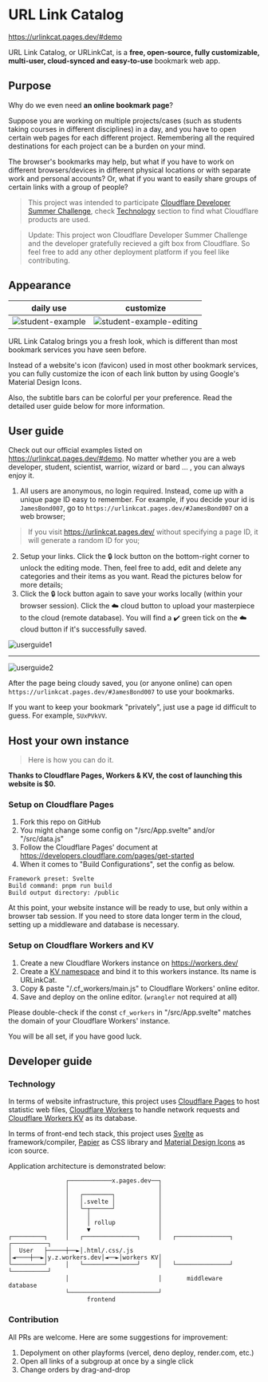 # URL Link Catalog

https://urlinkcat.pages.dev/#demo

URL Link Catalog, or URLinkCat, is a **free, open-source, fully customizable, multi-user, cloud-synced and easy-to-use** bookmark web app.


## Purpose

Why do we even need **an online bookmark page**? 

Suppose you are working on multiple projects/cases (such as students taking courses in different disciplines) in a day, and you have to open certain web pages for each different project. Remembering all the required destinations for each project can be a burden on your mind.

The browser's bookmarks may help, but what if you have to work on different browsers/devices in different physical locations or with separate work and personal accounts? Or, what if you want to easily share groups of certain links with a group of people?

> This project was intended to participate [Cloudflare Developer Summer Challenge](https://challenge.developers.cloudflare.com/), check [Technology](#Technology) section to find what Cloudflare products are used.

> Update: This project won Cloudflare Developer Summer Challenge and the developer gratefully recieved a gift box from Cloudflare. So feel free to add any other deployment platform if you feel like contributing.

## Appearance

| daily use | customize |
| --------- | --------- |
| ![student-example](https://user-images.githubusercontent.com/8279655/138989286-f03b91ea-17fc-4854-9917-912f1b16b841.png) | ![student-example-editing](https://user-images.githubusercontent.com/8279655/138989493-6817babc-b0aa-489e-88ce-12594deb2c5f.png) |

URL Link Catalog brings you a fresh look, which is different than most bookmark services you have seen before.

Instead of a website's icon (favicon) used in most other bookmark services, you can fully customize the icon of each link button by using Google's Material Design Icons.

Also, the subtitle bars can be colorful per your preference. Read the detailed user guide below for more information.


## User guide

Check out our official examples listed on <https://urlinkcat.pages.dev/#demo>. No matter whether you are a web developer, student, scientist, warrior, wizard or bard ... , you can always enjoy it.

1. All users are anonymous, no login required. Instead, come up with a unique page ID easy to remember. For example, if you decide your id is `JamesBond007`, go to `https://urlinkcat.pages.dev/#JamesBond007` on a web browser; 
> If you visit https://urlinkcat.pages.dev/ without specifying a page ID, it will generate a random ID for you;  
2. Setup your links. Click the 🔒 lock button on the bottom-right corner to unlock the editing mode. Then, feel free to add, edit and delete any categories and their items as you want. Read the pictures below for more details;  
3. Click the 🔒 lock button again to save your works locally (within your browser session). Click the ☁️ cloud button to upload your masterpiece to the cloud (remote database). You will find a ✔️ green tick on the ☁️ cloud button if it's successfully saved.

![userguide1](https://user-images.githubusercontent.com/8279655/138989025-813443b5-5d92-46a8-84c0-9601d4e802da.png)

---

![userguide2](https://user-images.githubusercontent.com/8279655/138989036-0073b6f6-52f6-4dbc-ab6e-080e5529e54b.png)

After the page being cloudy saved, you (or anyone online) can open `https://urlinkcat.pages.dev/#JamesBond007` to use your bookmarks. 

If you want to keep your bookmark "privately", just use a page id difficult to guess. For example, `SUxPVkVV`.


## Host your own instance 

> Here is how you can do it.

**Thanks to Cloudflare Pages, Workers & KV, the cost of launching this website is $0.**

### Setup on Cloudflare Pages 

1. Fork this repo on GitHub
2. You might change some config on "/src/App.svelte" and/or "/src/data.js"
3. Follow the Cloudflare Pages' document at https://developers.cloudflare.com/pages/get-started
4. When it comes to "Build Configurations", set the config as below.

```
Framework preset: Svelte
Build command: pnpm run build
Build output directory: /public
```

At this point, your website instance will be ready to use, but only within a browser tab session. If you need to store data longer term in the cloud, setting up a middleware and database is necessary.

### Setup on Cloudflare Workers and KV

1. Create a new Cloudflare Workers instance on https://workers.dev/
2. Create a [KV namespace](https://developers.cloudflare.com/workers/learning/how-kv-works) and bind it to this workers instance. Its name is URLinkCat.
3. Copy & paste "/.cf_workers/main.js" to Cloudflare Workers' online editor. 
4. Save and deploy on the online editor. (`wrangler` not required at all)

Please double-check if the const `cf_workers` in "/src/App.svelte" matches the domain of your Cloudflare Workers' instance.

You will be all set, if you have good luck.

## Developer guide

### Technology

In terms of website infrastructure, this project uses [Cloudflare Pages](https://pages.dev) to host statistic web files,  [Cloudflare Workers](https://workers.dev) to handle network requests and [Cloudflare Workers KV](https://workers.dev) as its database. 

In terms of front-end tech stack, this project uses [Svelte](https://svelte.dev) as framework/compiler,  [Papier](http://gugel.io/papier/) as CSS library and [Material Design Icons](https://fonts.google.com/icons) as icon source. 

Application architecture is demonstrated below:

```
                ┌────────────x.pages.dev──┐
                │                         │
                │   ┌────────┐            │
                │   │.svelte │            │
                │   └─┬──────┘            │
                │     │                   │
                │     │ rollup            │
                │     ▼                   │
┌─────────┐     │   ┌───────────────┐     │   ┌───────────────┐    ┌──────────┐
│  User   ├─────┼──►│.html/.css/.js │◄────┼──►│y.z.workers.dev│◄──►│workers KV│
└─────────┘     │   └───────────────┘     │   └───────────────┘    └──────────┘
                │                         │       middleware         database
                └─────────────────────────┘
                      frontend
```

### Contribution

All PRs are welcome. Here are some suggestions for improvement:

1. Depolyment on other playforms (vercel,  deno deploy, render.com, etc.)
2. Open all links of a subgroup at once by a single click
3. Change orders by drag-and-drop


